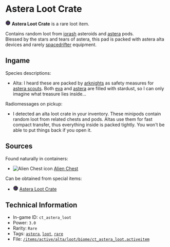 # Astera Loot Crate

<img src="https://raw.githubusercontent.com/Ceterai/Enternia/main/items/active/alta/loot/biome/ct_astera_loot.png" alt="Astera Loot Crate icon" loading="lazy" height=16px width="auto" /> **Astera Loot Crate** is a rare loot item.

Contains random loot from [iorash](https://ceterai.github.io/MyEnternia/Wiki/iorash) asteroids and [astera](https://ceterai.github.io/MyEnternia/Wiki/Tags/Astera) pods.  
Blessed by the stars and tears of astera, this pad is packed with astera alta devices and rarely [spacedrifter](https://ceterai.github.io/MyEnternia/Wiki/Spacedrifter) equipment.

## Ingame

Species descriptions:

- Alta: I heard these are packed by [arknights](https://ceterai.github.io/MyEnternia/Wiki/Arknight) as safety measures for [astera scouts](https://ceterai.github.io/MyEnternia/Wiki/asterascouts). Both [eva](https://ceterai.github.io/MyEnternia/Wiki/Tags/Eva) and [astera](https://ceterai.github.io/MyEnternia/Wiki/Tags/Astera) are filled with stardust, so I can only imagine what treasure lies inside...

Radiomessages on pickup:

- I detected an alta loot crate in your inventory. These minipods contain random loot from related chests and pods. Altas use them for fast compact transfer, thus everything inside is packed tightly. You won't be able to put things back if you open it.

## Sources

Found naturally in containers:

- <img src="https://starbounder.org/mediawiki/images/3/35/Alien_Chest.png" alt="Alien Chest icon" loading="lazy" height=9.75px width=12px /> [Alien Chest](https://starbounder.org/Alien_Chest)

Can be obtained from special items:

- <img src="https://raw.githubusercontent.com/Ceterai/Enternia/main/items/active/alta/loot/biome/ct_astera_loot.png" alt="Astera Loot Crate icon" loading="lazy" height=16px width="auto" /> [Astera Loot Crate](https://ceterai.github.io/MyEnternia/Wiki/AsteraLootCrate)

## Technical Information

- In-game ID: `ct_astera_loot`
- Power: `3.0`
- Rarity: `Rare`
- Tags: [`astera`](https://ceterai.github.io/MyEnternia/Wiki/Tags/Astera), [`loot`](https://ceterai.github.io/MyEnternia/Wiki/Tags/Loot), [`rare`](https://ceterai.github.io/MyEnternia/Wiki/Tags/Rare)
- File: [`/items/active/alta/loot/biome/ct_astera_loot.activeitem`](https://github.com/Ceterai/Enternia/blob/main/items/active/alta/loot/biome/ct_astera_loot.activeitem)
